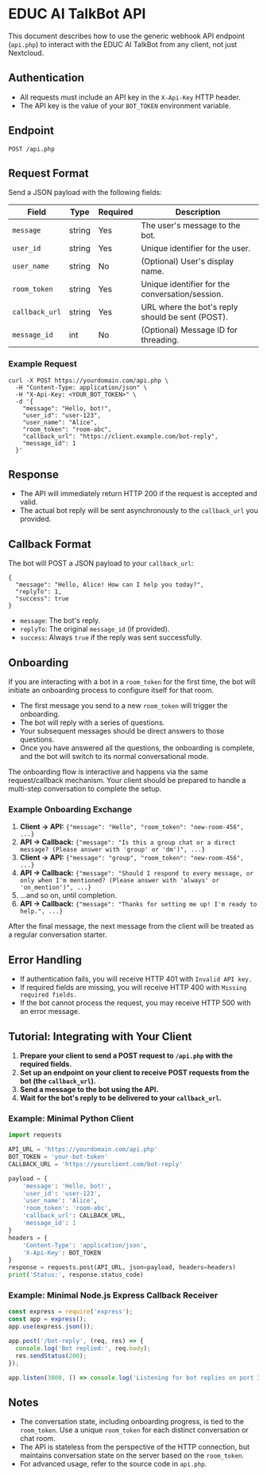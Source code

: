 # EDUC AI TalkBot API

This document describes how to use the generic webhook API endpoint (`api.php`) to interact with the EDUC AI TalkBot from any client, not just Nextcloud.

## Authentication

- All requests must include an API key in the `X-Api-Key` HTTP header.
- The API key is the value of your `BOT_TOKEN` environment variable.

## Endpoint

```
POST /api.php
```

## Request Format

Send a JSON payload with the following fields:

| Field         | Type   | Required | Description                                      |
|-------------- |--------|----------|--------------------------------------------------|
| `message`     | string | Yes      | The user's message to the bot.                   |
| `user_id`     | string | Yes      | Unique identifier for the user.                  |
| `user_name`   | string | No       | (Optional) User's display name.                  |
| `room_token`  | string | Yes      | Unique identifier for the conversation/session.   |
| `callback_url`| string | Yes      | URL where the bot's reply should be sent (POST). |
| `message_id`  | int    | No       | (Optional) Message ID for threading.             |

### Example Request

```
curl -X POST https://yourdomain.com/api.php \
  -H "Content-Type: application/json" \
  -H "X-Api-Key: <YOUR_BOT_TOKEN>" \
  -d '{
    "message": "Hello, bot!",
    "user_id": "user-123",
    "user_name": "Alice",
    "room_token": "room-abc",
    "callback_url": "https://client.example.com/bot-reply",
    "message_id": 1
  }'
```

## Response

- The API will immediately return HTTP 200 if the request is accepted and valid.
- The actual bot reply will be sent asynchronously to the `callback_url` you provided.

## Callback Format

The bot will POST a JSON payload to your `callback_url`:

```
{
  "message": "Hello, Alice! How can I help you today?",
  "replyTo": 1,
  "success": true
}
```

- `message`: The bot's reply.
- `replyTo`: The original `message_id` (if provided).
- `success`: Always `true` if the reply was sent successfully.

## Onboarding

If you are interacting with a bot in a `room_token` for the first time, the bot will initiate an onboarding process to configure itself for that room.

- The first message you send to a new `room_token` will trigger the onboarding.
- The bot will reply with a series of questions.
- Your subsequent messages should be direct answers to those questions.
- Once you have answered all the questions, the onboarding is complete, and the bot will switch to its normal conversational mode.

The onboarding flow is interactive and happens via the same request/callback mechanism. Your client should be prepared to handle a multi-step conversation to complete the setup.

### Example Onboarding Exchange

1.  **Client -> API:** `{"message": "Hello", "room_token": "new-room-456", ...}`
2.  **API -> Callback:** `{"message": "Is this a group chat or a direct message? (Please answer with 'group' or 'dm')", ...}`
3.  **Client -> API:** `{"message": "group", "room_token": "new-room-456", ...}`
4.  **API -> Callback:** `{"message": "Should I respond to every message, or only when I'm mentioned? (Please answer with 'always' or 'on_mention')", ...}`
5.  ...and so on, until completion.
6.  **API -> Callback:** `{"message": "Thanks for setting me up! I'm ready to help.", ...}`

After the final message, the next message from the client will be treated as a regular conversation starter.

## Error Handling

- If authentication fails, you will receive HTTP 401 with `Invalid API key.`
- If required fields are missing, you will receive HTTP 400 with `Missing required fields.`
- If the bot cannot process the request, you may receive HTTP 500 with an error message.

## Tutorial: Integrating with Your Client

1. **Prepare your client to send a POST request to `/api.php` with the required fields.**
2. **Set up an endpoint on your client to receive POST requests from the bot (the `callback_url`).**
3. **Send a message to the bot using the API.**
4. **Wait for the bot's reply to be delivered to your `callback_url`.**

### Example: Minimal Python Client

```python
import requests

API_URL = 'https://yourdomain.com/api.php'
BOT_TOKEN = 'your-bot-token'
CALLBACK_URL = 'https://yourclient.com/bot-reply'

payload = {
    'message': 'Hello, bot!',
    'user_id': 'user-123',
    'user_name': 'Alice',
    'room_token': 'room-abc',
    'callback_url': CALLBACK_URL,
    'message_id': 1
}
headers = {
    'Content-Type': 'application/json',
    'X-Api-Key': BOT_TOKEN
}
response = requests.post(API_URL, json=payload, headers=headers)
print('Status:', response.status_code)
```

### Example: Minimal Node.js Express Callback Receiver

```js
const express = require('express');
const app = express();
app.use(express.json());

app.post('/bot-reply', (req, res) => {
  console.log('Bot replied:', req.body);
  res.sendStatus(200);
});

app.listen(3000, () => console.log('Listening for bot replies on port 3000'));
```

## Notes

- The conversation state, including onboarding progress, is tied to the `room_token`. Use a unique `room_token` for each distinct conversation or chat room.
- The API is stateless from the perspective of the HTTP connection, but maintains conversation state on the server based on the `room_token`.
- For advanced usage, refer to the source code in `api.php`. 